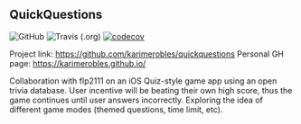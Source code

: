 ## QuickQuestions
![GitHub](https://img.shields.io/github/license/karimerobles/quickquestions)
![Travis (.org)](https://img.shields.io/travis/karimerobles/quickquestions)
[![codecov](https://codecov.io/gh/karimerobles/quickquestions/branch/master/graph/badge.svg?token=RF1QLASAI6)](undefined)

Project link: https://github.com/karimerobles/quickquestions
Personal GH page: https://karimerobles.github.io/

Collaboration with flp2111 on an iOS Quiz-style game app using an open trivia database. User incentive will be beating their own high score, thus the game continues until user answers incorrectly. Exploring the idea of different game modes (themed questions, time limit, etc). 
